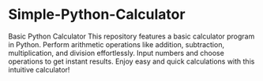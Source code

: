 # Simple-Python-Calculator
Basic Python Calculator This repository features a basic calculator program in Python. Perform arithmetic operations like addition, subtraction, multiplication, and division effortlessly. Input numbers and choose operations to get instant results. Enjoy easy and quick calculations with this intuitive calculator!

